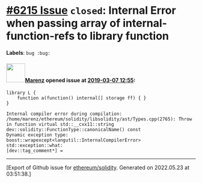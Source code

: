 # [\#6215 Issue](https://github.com/ethereum/solidity/issues/6215) `closed`: Internal Error when passing array of internal-function-refs to library function
**Labels**: `bug :bug:`


#### <img src="https://avatars.githubusercontent.com/u/424752?u=038e104b849efd16f076b671ef6c46af7073bfa7&v=4" width="50">[Marenz](https://github.com/Marenz) opened issue at [2019-03-07 12:55](https://github.com/ethereum/solidity/issues/6215):

```
library L {
	function a(function() internal[] storage ff) { }
}
```
```
Internal compiler error during compilation:
/home/marenz/ethereum/solidity/libsolidity/ast/Types.cpp(2765): Throw in function virtual std::__cxx11::string dev::solidity::FunctionType::canonicalName() const
Dynamic exception type: boost::wrapexcept<langutil::InternalCompilerError>
std::exception::what:
[dev::tag_comment*] =
```




-------------------------------------------------------------------------------



[Export of Github issue for [ethereum/solidity](https://github.com/ethereum/solidity). Generated on 2022.05.23 at 03:51:38.]
